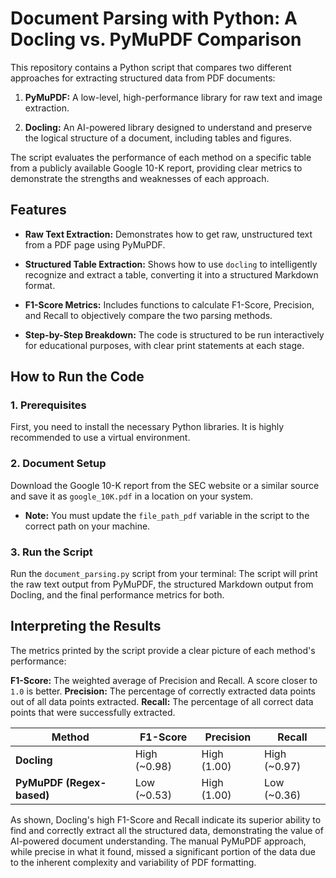 # Document Parsing with Python: A Docling vs. PyMuPDF Comparison

This repository contains a Python script that compares two different approaches for extracting structured data from PDF documents:

1. **PyMuPDF:** A low-level, high-performance library for raw text and image extraction.

2. **Docling:** An AI-powered library designed to understand and preserve the logical structure of a document, including tables and figures.

The script evaluates the performance of each method on a specific table from a publicly available Google 10-K report, providing clear metrics to demonstrate the strengths and weaknesses of each approach.

## Features

* **Raw Text Extraction:** Demonstrates how to get raw, unstructured text from a PDF page using PyMuPDF.

* **Structured Table Extraction:** Shows how to use `docling` to intelligently recognize and extract a table, converting it into a structured Markdown format.

* **F1-Score Metrics:** Includes functions to calculate F1-Score, Precision, and Recall to objectively compare the two parsing methods.

* **Step-by-Step Breakdown:** The code is structured to be run interactively for educational purposes, with clear print statements at each stage.

## How to Run the Code

### 1. Prerequisites

First, you need to install the necessary Python libraries. It is highly recommended to use a virtual environment.

### 2. Document Setup

Download the Google 10-K report from the SEC website or a similar source and save it as `google_10K.pdf` in a location on your system.

* **Note:** You must update the `file_path_pdf` variable in the script to the correct path on your machine.

### 3. Run the Script

Run the `document_parsing.py` script from your terminal:
The script will print the raw text output from PyMuPDF, the structured Markdown output from Docling, and the final performance metrics for both.

## Interpreting the Results

The metrics printed by the script provide a clear picture of each method's performance:

**F1-Score:** The weighted average of Precision and Recall. A score closer to `1.0` is better.
**Precision:** The percentage of correctly extracted data points out of all data points extracted.
**Recall:** The percentage of all correct data points that were successfully extracted.

| **Method** | **F1-Score** | **Precision** | **Recall** | 
| ----- | ----- | ----- | ----- | 
| **Docling** | High (\~0.98) | High (1.00) | High (\~0.97) | 
| **PyMuPDF (Regex-based)** | Low (\~0.53) | High (1.00) | Low (\~0.36) | 

As shown, Docling's high F1-Score and Recall indicate its superior ability to find and correctly extract all the structured data, demonstrating the value of AI-powered document understanding. The manual PyMuPDF approach, while precise in what it found, missed a significant portion of the data due to the inherent complexity and variability of PDF formatting.
